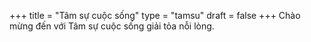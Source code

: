 +++
title = "Tâm sự cuộc sống"
type = "tamsu"
draft = false
+++
Chào mừng đến với Tâm sự cuộc sống giải tỏa nỗi lòng.